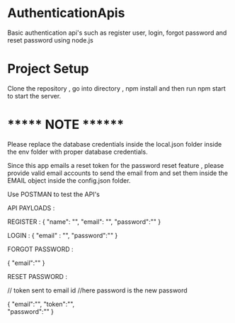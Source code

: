 # AuthenticationApis
Basic authentication api's such as register user, login, forgot password and reset password using node.js

# Project Setup
Clone the repository , go into directory , npm install and then run npm start to start the server.

# ***** NOTE ******
Please replace the database credentials inside the local.json folder inside the env folder with proper database credentials.

Since this app emails a reset token for the password reset feature , please provide valid email accounts to send the email from and set them inside the EMAIL object inside the config.json folder.

Use POSTMAN to test the API's 

API PAYLOADS :

REGISTER :
{
"name": "",
"email": "",
"password":""
}

LOGIN :
{
"email" : "",
"password":""
}

FORGOT PASSWORD :

{
 "email":""
 }
 
RESET PASSWORD :

 // token sent to email id
 //here password is the new password
 
 {
 "email":"",
 "token":"",  
 "password":"" 
 }
 
